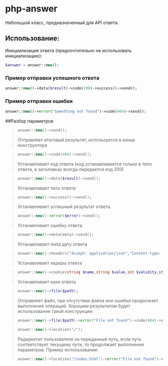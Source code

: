 # php-answer

Небольшой класс, предназначенный для API ответа.

## Использование:

Инициализация ответа (предпочтительно не использовать инициализацию):
```php
$answer = answer::new(); 
```


### Пример отправки успешного ответа
```php
answer::new()->data($result)->code(200)->success()->send();
```

### Пример отправки ошибки
```php
answer::new()->error("Something not found")->code(404)->send();
```

##Разбор параметров



> ```php
> answer::new()->send();
>```
>Отправляет итоговый результат, используется в конце конструктора

> ```php
> answer::new()->code(404)->send();
>```
>Устанавливает код ответа (код устанавливается только в тело ответа, в заголовках всегда передается код 200)

> ```php
> answer::new()->data($result)->send();
>```
>Устанавливает тело ответа

> ```php
> answer::new()->success()->send();
>```
>Устанавливает успешный результат ответа


> ```php
> answer::new()->error($error)->send();
>```
>Устанавливает ошибку ответа


> ```php
> answer::new()->meta(meta)->send();
>```
>Устанавливает meta дату ответа


> ```php
> answer::new()->headers("Accept: application/json","Content-type: application/json")->send();
>```
>Устанавливает хедеры ответа


> ```php
> answer::new()->cookie(string $name,string $value,int $validity,string $path,string $domain,bool $ssl)->send();
>```
>Устанавливает куки ответа

> ```php
> answer::new()->file($path);
>```
>Отправляет файл, при отсутствии файла или ошибки продолжает выполнение операций. Хорошим результатом будет использование такой конструкции:
> ```php
> answer::new()->file($path)->error("File not found")->code(404)->send();
>```

> ```php
> answer::new()->location("/");
>```
>Редиректит пользователя на переданный путь, если путь соответствует текущему пути, то продолжает выполнение параметров. Пример использования:
> ```php
> answer::new()->location("/index.html")->error("File not found")->code(404)->send();
>```
